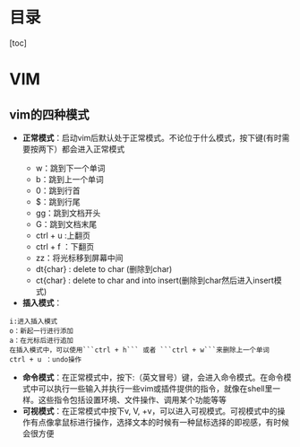 # 目录
[toc]
# VIM
## vim的四种模式
- **正常模式**：启动vim后默认处于正常模式。不论位于什么模式，按下<Esc>键(有时需要按两下）都会进入正常模式
    - w：跳到下一个单词
    - b：跳到上一个单词
    - 0：跳到行首
    - $：跳到行尾
    - gg：跳到文档开头
    - G：跳到文档末尾
    - ctrl + u :上翻页
    - ctrl + f ：下翻页
    - zz：将光标移到屏幕中间
    - dt{char} : delete to char (删除到char)
    - ct{char} : delete to char and into insert(删除到char然后进入insert模式)
- **插入模式**：
```
i:进入插入模式
o：新起一行进行添加
a：在光标后进行追加
在插入模式中，可以使用```ctrl + h``` 或者 ```ctrl + w```来删除上一个单词
ctrl + u ：undo操作
```
- **命令模式**：在正常模式中，按下:（英文冒号）键，会进入命令模式。在命令模式中可以执行一些输入并执行一些vim或插件提供的指令，就像在shell里一样。这些指令包括设置环境、文件操作、调用某个功能等等
- **可视模式**：在正常模式中按下v, V, <Ctrl>+v，可以进入可视模式。可视模式中的操作有点像拿鼠标进行操作，选择文本的时候有一种鼠标选择的即视感，有时候会很方便
